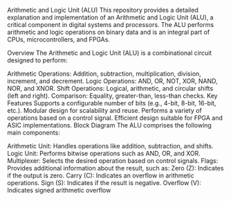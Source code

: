 
Arithmetic and Logic Unit (ALU)
This repository provides a detailed explanation and implementation of an Arithmetic and Logic Unit (ALU), a critical component in digital systems and processors. The ALU performs arithmetic and logic operations on binary data and is an integral part of CPUs, microcontrollers, and FPGAs.

Overview
The Arithmetic and Logic Unit (ALU) is a combinational circuit designed to perform:

Arithmetic Operations: Addition, subtraction, multiplication, division, increment, and decrement.
Logic Operations: AND, OR, NOT, XOR, NAND, NOR, and XNOR.
Shift Operations: Logical, arithmetic, and circular shifts (left and right).
Comparison: Equality, greater-than, less-than checks.
Key Features
Supports a configurable number of bits (e.g., 4-bit, 8-bit, 16-bit, etc.).
Modular design for scalability and reuse.
Performs a variety of operations based on a control signal.
Efficient design suitable for FPGA and ASIC implementations.
Block Diagram
The ALU comprises the following main components:

Arithmetic Unit: Handles operations like addition, subtraction, and shifts.
Logic Unit: Performs bitwise operations such as AND, OR, and XOR.
Multiplexer: Selects the desired operation based on control signals.
Flags: Provides additional information about the result, such as:
Zero (Z): Indicates if the output is zero.
Carry (C): Indicates an overflow in arithmetic operations.
Sign (S): Indicates if the result is negative.
Overflow (V): Indicates signed arithmetic overflow
